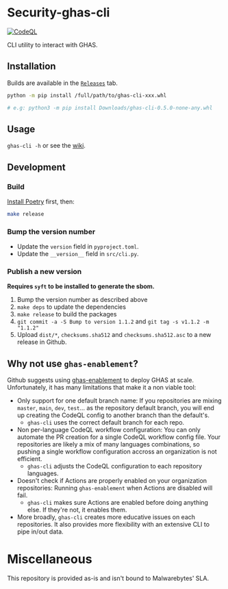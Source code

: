 # Security-ghas-cli

[![CodeQL](https://github.com/Malwarebytes/Security-ghas-cli/actions/workflows/codeql-analysis.yml/badge.svg)](https://github.com/Malwarebytes/Security-ghas-cli/actions/workflows/codeql-analysis.yml)

CLI utility to interact with GHAS.

## Installation

Builds are available in the [`Releases`](https://github.com/Malwarebytes/Security-ghas-cli/releases) tab.

```bash
python -m pip install /full/path/to/ghas-cli-xxx.whl

# e.g: python3 -m pip install Downloads/ghas-cli-0.5.0-none-any.whl
```

## Usage

`ghas-cli -h` or see the [wiki](https://github.com/Malwarebytes/Security-ghas-cli/wiki).


## Development

### Build

[Install Poetry](https://python-poetry.org/docs/#installation) first, then:

```bash
make release
```

### Bump the version number

* Update the `version` field in `pyproject.toml`.
* Update the `__version__` field in `src/cli.py`.

### Publish a new version

**Requires `syft` to be installed to generate the sbom.**

1. Bump the version number as described above
2. `make deps` to update the dependencies
3. `make release` to build the packages
4. `git commit -a -S Bump to version 1.1.2` and `git tag -s v1.1.2 -m "1.1.2"`
5. Upload `dist/*`, `checksums.sha512` and `checksums.sha512.asc` to a new release in Github.


## Why not use `ghas-enablement`?

Github suggests using [ghas-enablement](https://github.com/NickLiffen/ghas-enablement) to deploy GHAS at scale. Unfortunately, it has many limitations that make it a non viable tool:

* Only support for one default branch name: If you repositories are mixing `master`, `main`, `dev`, `test`... as the repository default branch, you will end up creating the CodeQL config to another branch than the default's.
    - `ghas-cli` uses the correct default branch for each repo.
* Non per-language CodeQL workflow configuration: You can only automate the PR creation for a single CodeQL workflow config file. Your repositories are likely a mix of many languages combinations, so pushing a single workflow configuration accross an organization is not efficient.
    - `ghas-cli` adjusts the CodeQL configuration to each repository languages.
* Doesn't check if Actions are properly enabled on your organization repositories: Running `ghas-enablement` when Actions are disabled will fail.
    - `ghas-cli` makes sure Actions are enabled before doing anything else. If they're not, it enables them.
* More broadly, `ghas-cli` creates more educative issues on each repositories. It also provides more flexibility with an extensive CLI to pipe in/out data.



# Miscellaneous

This repository is provided as-is and isn't bound to Malwarebytes' SLA.
